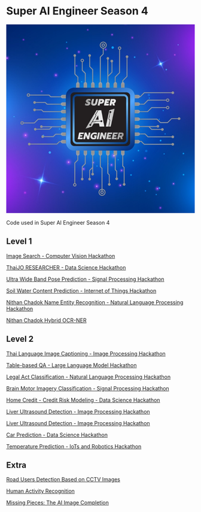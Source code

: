 # Super AI Engineer Season 4

![](logo.jpg)

Code used in Super AI Engineer Season 4

## Level 1

[Image Search - Computer Vision Hackathon](https://www.kaggle.com/code/pitchayas/imagesearch-402521)

[ThaiJO RESEARCHER - Data Science Hackathon](https://www.kaggle.com/code/pitchayas/thaijo-402521)

[Ultra Wide Band Pose Prediction - Signal Processing Hackathon](https://www.kaggle.com/code/pitchayas/uwb-402521)

[Soil Water Content Prediction - Internet of Things Hackathon](https://www.kaggle.com/code/pitchayas/iot-402521)

[Nithan Chadok Name Entity Recognition - Natural Language Processing Hackathon](https://www.kaggle.com/code/pitchayas/nlp-402521)

[Nithan Chadok Hybrid OCR-NER](https://www.kaggle.com/code/pitchayas/hybrid-402521)

## Level 2

[Thai Language Image Captioning - Image Processing Hackathon](https://gitlab.superai.aiat.or.th/402521/image-captioning-hackathon)

[Table-based QA - Large Language Model Hackathon](https://gitlab.superai.aiat.or.th/406488/Table_based_QA)

[Legal Act Classification - Natural Language Processing Hackathon](https://gitlab.superai.aiat.or.th/406488/BOL_QA_Hackathon)

[Brain Motor Imagery Classification - Signal Processing Hackathon](https://gitlab.superai.aiat.or.th/401117/brainscience-hackathon)

[Home Credit - Credit Risk Modeling - Data Science Hackathon](https://gitlab.superai.aiat.or.th/400981/home-credit-credit-risk-modeling)

[Liver Ultrasound Detection - Image Processing Hackathon](https://gitlab.superai.aiat.or.th/402521/liver-ultrasound-detection)

[Liver Ultrasound Detection - Image Processing Hackathon](https://gitlab.superai.aiat.or.th/402521/forest-classification-hackathon)

[Car Prediction - Data Science Hackathon](https://gitlab.superai.aiat.or.th/402521/car-prediction-hackathon)

[Temperature Prediction - IoTs and Robotics Hackathon](https://gitlab.superai.aiat.or.th/402521/temperature-prediction-hackathon)

## Extra

[Road Users Detection Based on CCTV Images](Hack_Road-Users-Detection)

[Human Activity Recognition](Hack_Human-Activity-Recognition)

[Missing Pieces: The AI Image Completion](Hack_Image-Completion)
